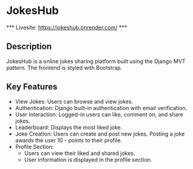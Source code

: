 # JokesHub

*** Livesite: https://jokeshub.onrender.com/ ***

## Description
JokesHub is a online jokes sharing platform built using the Django MVT pattern. The frontend is styled with Bootstrap.

## Key Features

- View Jokes: Users can browse and view jokes.
- Authentication: Django built-in authentication with email verification.
- User Interaction: Logged-in users can like, comment on, and share jokes.
- Leaderboard: Displays the most liked joke.
- Joke Creation: Users can create and post new jokes. Posting a joke awards the user 10 - points to their profile.
- Profile Section:
    - Users can view their liked and shared jokes.
    - User information is displayed in the profile section.